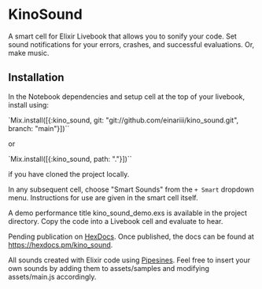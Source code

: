 # KinoSound

A smart cell for Elixir Livebook that allows you to sonify your code. 
Set sound notifications for your errors, crashes, and successful evaluations. Or, make music.

## Installation

In the Notebook dependencies and setup cell at the top of your livebook, install using: 

`Mix.install([{:kino_sound, git: "git://github.com/einariii/kino_sound.git", branch: "main"}])``

or

`Mix.install([{:kino_sound, path: "."}])``

if you have cloned the project locally.

In any subsequent cell, choose "Smart Sounds" from the `+ Smart` dropdown menu. Instructions for use are given in the smart cell itself.

A demo performance title kino_sound_demo.exs is available in the project directory. Copy the code into a Livebook cell and evaluate to hear.

Pending publication on [HexDocs](https://hexdocs.pm). Once published, the docs can
be found at <https://hexdocs.pm/kino_sound>.

All sounds created with Elixir code using [Pipesines](https://github.com/einariii/pipesines).
Feel free to insert your own sounds by adding them to assets/samples and modifying assets/main.js accordingly.

